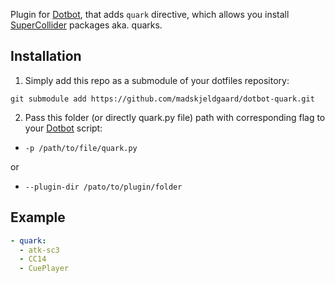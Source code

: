 [dotbot_repo]: https://github.com/anishathalye/dotbot

Plugin for [Dotbot][dotbot_repo], that adds ```quark``` directive, which allows you install [SuperCollider](https://supercollider.github.io/) packages aka. quarks. 

## Installation

1. Simply add this repo as a submodule of your dotfiles repository:
```
git submodule add https://github.com/madskjeldgaard/dotbot-quark.git
```

2. Pass this folder (or directly quark.py file) path with corresponding flag to your [Dotbot][dotbot_repo] script:
  - ```-p /path/to/file/quark.py```

  or

 - ```--plugin-dir /pato/to/plugin/folder```


## Example

```yaml
- quark:
  - atk-sc3
  - CC14
  - CuePlayer
```
